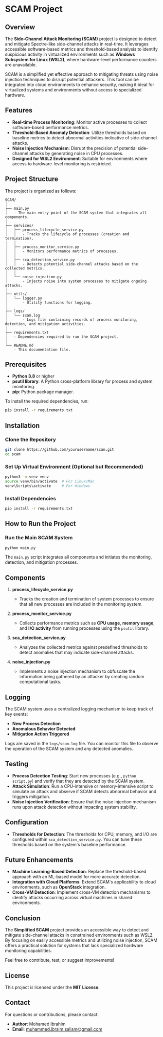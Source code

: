 #  SCAM Project

## Overview
The **Side-Channel Attack Monitoring (SCAM)** project is designed to detect and mitigate Spectre-like side-channel attacks in real-time. It leverages accessible software-based metrics and threshold-based analysis to identify suspicious activity in virtualized environments such as **Windows Subsystem for Linux (WSL2)**, where hardware-level performance counters are unavailable.

SCAM is a simplified yet effective approach to mitigating threats using noise injection techniques to disrupt potential attackers. This tool can be integrated into cloud environments to enhance security, making it ideal for virtualized systems and environments without access to specialized hardware.

## Features
- **Real-time Process Monitoring**: Monitor active processes to collect software-based performance metrics.
- **Threshold-Based Anomaly Detection**: Utilize thresholds based on baseline metrics to detect abnormal activities indicative of side-channel attacks.
- **Noise Injection Mechanism**: Disrupt the precision of potential side-channel attacks by generating noise in CPU processes.
- **Designed for WSL2 Environment**: Suitable for environments where access to hardware-level monitoring is restricted.

## Project Structure
The project is organized as follows:

```
SCAM/
│
├── main.py
│   - The main entry point of the SCAM system that integrates all components.
│
├── services/
│   ├── process_lifecycle_service.py
│   │   - Tracks the lifecycle of processes (creation and termination).
│   │
│   ├── process_monitor_service.py
│   │   - Monitors performance metrics of processes.
│   │
│   ├── sca_detection_service.py
│   │   - Detects potential side-channel attacks based on the collected metrics.
│   │
│   └── noise_injection.py
│       - Injects noise into system processes to mitigate ongoing attacks.
│
├── utils/
│   └── logger.py
│       - Utility functions for logging.
│
├── logs/
│   └── scam.log
│       - Logs file containing records of process monitoring, detection, and mitigation activities.
│
├── requirements.txt
│   - Dependencies required to run the SCAM project.
│
└── README.md
    - This documentation file.
```

## Prerequisites
- **Python 3.8** or higher
- **psutil library**: A Python cross-platform library for process and system monitoring.
- **pip**: Python package manager.

To install the required dependencies, run:
```sh
pip install -r requirements.txt
```

## Installation
### Clone the Repository
```sh
git clone https://github.com/yourusername/scam.git
cd scam
```

### Set Up Virtual Environment (Optional but Recommended)
```sh
python3 -m venv venv
source venv/bin/activate  # For Linux/Mac
venv\Scripts\activate     # For Windows
```

### Install Dependencies
```sh
pip install -r requirements.txt
```

## How to Run the Project
### Run the Main SCAM System
```sh
python main.py
```
The `main.py` script integrates all components and initiates the monitoring, detection, and mitigation processes.

## Components
1. **process_lifecycle_service.py**
   - Tracks the creation and termination of system processes to ensure that all new processes are included in the monitoring system.

2. **process_monitor_service.py**
   - Collects performance metrics such as **CPU usage**, **memory usage**, and **I/O activity** from running processes using the `psutil` library.

3. **sca_detection_service.py**
   - Analyzes the collected metrics against predefined thresholds to detect anomalies that may indicate side-channel attacks.

4. **noise_injection.py**
   - Implements a noise injection mechanism to obfuscate the information being gathered by an attacker by creating random computational tasks.

## Logging
The SCAM system uses a centralized logging mechanism to keep track of key events:
- **New Process Detection**
- **Anomalous Behavior Detected**
- **Mitigation Action Triggered**

Logs are saved in the `logs/scam.log` file. You can monitor this file to observe the operation of the SCAM system and any detected anomalies.

## Testing
- **Process Detection Testing**: Start new processes (e.g., `python script.py`) and verify that they are detected by the SCAM system.
- **Attack Simulation**: Run a CPU-intensive or memory-intensive script to simulate an attack and observe if SCAM detects abnormal behavior and triggers mitigation.
- **Noise Injection Verification**: Ensure that the noise injection mechanism runs upon attack detection without impacting system stability.

## Configuration
- **Thresholds for Detection**: The thresholds for CPU, memory, and I/O are configured within `sca_detection_service.py`. You can tune these thresholds based on the system's baseline performance.

## Future Enhancements
- **Machine Learning-Based Detection**: Replace the threshold-based approach with an ML-based model for more accurate detection.
- **Integration with Cloud Platforms**: Extend SCAM's applicability to cloud environments, such as **OpenStack** integration.
- **Cross-VM Detection**: Implement cross-VM detection mechanisms to identify attacks occurring across virtual machines in shared environments.

## Conclusion
The **Simplified SCAM** project provides an accessible way to detect and mitigate side-channel attacks in constrained environments such as WSL2. By focusing on easily accessible metrics and utilizing noise injection, SCAM offers a practical solution for systems that lack specialized hardware monitoring capabilities.

Feel free to contribute, test, or suggest improvements!

## License
This project is licensed under the **MIT License**.

## Contact
For questions or contributions, please contact:

- **Author**: Mohamed Ibrahim
- **Email**: muhammed.ibraim.sallam@gmail.com
